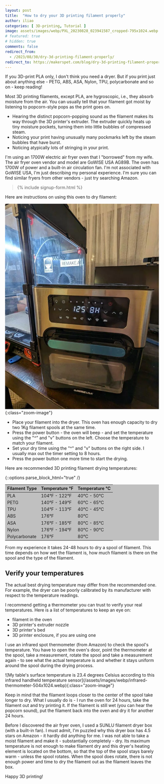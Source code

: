 ```yaml
---
layout: post
title:  "How to dry your 3D printing filament properly"
author: iliao
categories: [ 3D-printing, Tutorial ]
image: assets/images/webp/PXL_20230828_023941587_cropped-795x1024.webp
# featured: true
# hidden: true
comments: false
redirect_from:
  - /2023/08/30/dry-3d-printing-filament-properly/
redirect_to: https://makerspet.com/blog/dry-3d-printing-filament-properly/
---
```

If you 3D-print PLA only, I don't think you need a dryer. But if you print just about anything else - PETG, ABS, ASA, Nylon, TPU, polycarbonate and so on - keep reading!

Most 3D printing filaments, except PLA, are hygroscopic, i.e., they absorb moisture from the air. You can usually tell that your filament got moist by listening to popcorn-style pops
as the print goes on.

- Hearing the distinct popcorn-popping sound as the filament makes its way through the 3D printer's extruder. The extruder quickly heats up tiny moisture pockets, turning them into little bubbles of compressed steam.
- Noticing your print having unusually many pockmarks left by the steam bubbles that have burst.
- Noticing atypically lots of stringing in your print.

I'm using an 1700W electric air fryer oven that I "borrowed" from my wife. The air fryer oven vendor and model are GoWISE USA AG89B. The oven has 1700W of power and a built-in air circulation fan. I'm not associated with GoWISE USA, I'm just describing my personal experience. I'm sure you can find similar fryers from other vendors - just try searching Amazon.

<blockquote>{% include signup-form.html %}</blockquote>

Here are instructions on using this oven to dry filament:

![The air fryer oven set at 125ºF](/assets/images/webp/PXL_20230828_024221446-771x1024.webp){:class="zoom-image"}

- Place your filament into the dryer. This oven has enough capacity to dry two 1Kg filament spools at the same time. 
- Press the power button - the oven will beep - and set the temperature using the "^" and "v" buttons on the left. Choose the temperature to match your filament.
- Set your dry time using the "^" and "v" buttons on the right side. I usually max out the timer setting to 8 hours.
- Press the power button one more time to start the drying.

Here are recommended 3D printing filament drying temperatures:

{::options parse_block_html="true" /}
<div style="background-color: silver; width: 100%;">
<style>
    table {
    width: 100%;
    }
</style>

| Filament Type | Temperature °F | Temperature °C |
|:--------|:--------|:--------|
| PLA | 104°F - 122°F | 40°C - 50°C |
| PETG | 140°F - 149°F | 60°C - 65°C |
| TPU | 104°F - 113°F | 40°C - 45°C |
| ABS | 176°F | 80°C |
| ASA | 176°F - 185°F | 80°C - 85°C |
| Nylon | 176°F - 194°F | 80°C - 90°C |
| Polycarbonate | 176°F | 80°C |

</div>
<p></p>
From my experience it takes 24-48 hours to dry a spool of filament. This time depends on how wet the filament is, how much filament is there on the spool and the type of the filament.

## Verify your temperatures

The actual best drying temperature may differ from the recommended one. For example, the dryer can be poorly calibrated by its manufacturer with respect to the temperature readings.

I recommend getting a thermometer you can trust to verify your real temperatures. Here is a list of temperatures to keep an eye on:
- filament in the oven
- 3D printer's extruder nozzle
- 3D printer's bed
- 3D printer enclosure, if you are using one

I use an infrared spot thermometer (from Amazon) to check the spool's temperature. You have to open the oven's door, point the thermometer at the spool, take a measurement, rotate the spool and take a measurement again - to see what the actual temperature is and whether it stays uniform around the spool during the drying process.

<div class="text-center">
![My table's surface temperature is 23.4 degrees Celsius according to this infrared handheld temperature sensor](/assets/images/webp/infrared-thermometer-504x1024.webp){:class="zoom-image"}
</div>

Keep in mind that the filament loops closer to the center of the spool take longer to dry. What I usually do is - I run the oven for 24 hours, take the filament out and try printing it. If the filament is still wet (you can hear the popcorn sound), put the filament back into the oven and dry it for another 24 hours.

Before I discovered the air fryer oven, I used a SUNLU filament dryer box (with a built-in fan). I must admit, I'm puzzled why this dryer box has 4.5 stars on Amazon - it hardly did anything for me. I was not able to take a moist filament and make it - substantially completely - dry. Its maximum temperature is not enough to make filament dry and this dryer's heating element is located on the bottom, so that the top of the spool stays barely warm - unless the spool rotates. When the spool does rotate, there is not enough power and time to dry the filament out as the filament leaves the box.

Happy 3D printing!